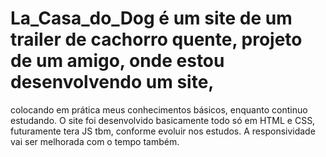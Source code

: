 # La_Casa_do_Dog é um site de um trailer de cachorro quente, projeto de um amigo, onde estou desenvolvendo um site,
colocando em prática meus conhecimentos básicos, enquanto continuo estudando. 
O site foi desenvolvido basicamente todo só em HTML e CSS, futuramente tera JS tbm, conforme evoluir nos estudos.
A responsividade vai ser melhorada com o tempo também.
